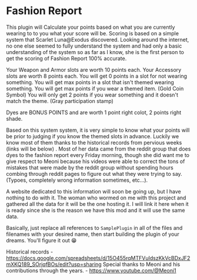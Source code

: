 # Fashion Report

This plugin will Calculate your points based on what you are currently wearing to to you what your score will be. Scoring is based on a simple system that Scarlet Luna@Exodus discovered. Looking around the internet, no one else seemed to fully understand the system and had only a basic understanding of the system so as far as I know, she is the first person to get the scoring of Fashion Report 100% accurate.

Your Weapon and Armor slots are worth 10 points each.
Your Accessory slots are worth 8 points each.
You will get 0 points in a slot for not wearing something.
You will get max points in a slot that isn't themed wearing something.
You will get max points if you wear a themed item. (Gold Coin Symbol)
You will only get 2 points if you wear something and it doesn't match the theme. (Gray participation stamp)

Dyes are BONUS POINTS and are worth 1 point right colot, 2 points right shade.

Based on this system system, it is very simple to know what your points will be prior to judging if you know the themed slots in advance. Luckily we know most of them thanks to the historical records from pervious weeks (links will be below) . Most of her data came from the reddit group that does dyes to the fashion report every Friday morning, though she did want me to give respect to Meoni because his videos were able to correct the tons of mistakes that were made by the reddit group without spending hours combing through reddit pages to figure out what they were trying to say. (Typoes, completely wrong information sometimes, etc...).

A website dedicated to this information will soon be going up, but I have nothing to do with it. The woman who wormed on me with this project and gathered all the data for it will be the one hosting it. I will link it here when it is ready since she is the reason we have this mod and it will use the same data.

Basically, just replace all references to `SamplePlugin` in all of the files and filenames with your desired name, then start building the plugin of your dreams. You'll figure it out 😁

Historical records - https://docs.google.com/spreadsheets/d/15O455rqMTFVuIdszKkVcBDxJF2mXKQ189_SOrjqfBOs/edit?usp=sharing
Special thanks to Meoni and his contributions through the years. - https://www.youtube.com/@Meoni1

